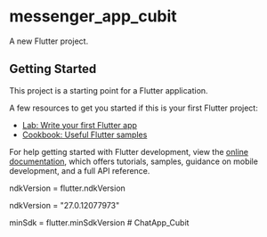 # messenger_app_cubit

A new Flutter project.

## Getting Started

This project is a starting point for a Flutter application.

A few resources to get you started if this is your first Flutter project:

- [Lab: Write your first Flutter app](https://docs.flutter.dev/get-started/codelab)
- [Cookbook: Useful Flutter samples](https://docs.flutter.dev/cookbook)

For help getting started with Flutter development, view the
[online documentation](https://docs.flutter.dev/), which offers tutorials,
samples, guidance on mobile development, and a full API reference.




 ndkVersion = flutter.ndkVersion

 ndkVersion = "27.0.12077973"

 minSdk = flutter.minSdkVersion
#   C h a t A p p _ C u b i t  
 